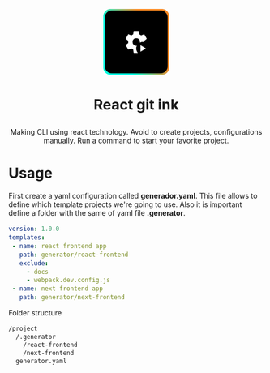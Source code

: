 <p align="center">
<img src="./logo.png" width="130" />
</p>

<h1>
  <p align="center">React git ink</p>
</h1>

<p align="center">
Making CLI using react technology. Avoid to create projects, configurations manually. Run a command to start your favorite project.
</p>


# Usage

First create a yaml configuration called **generador.yaml**.
This file allows to define which template projects we're going to 
use.
Also it is important define a folder with 
the same of yaml file **.generator**.

```yaml
version: 1.0.0
templates:
 - name: react frontend app
   path: generator/react-frontend
   exclude:
     - docs
     - webpack.dev.config.js
 - name: next frontend app
   path: generator/next-frontend
```

Folder structure

```
/project
  /.generator
    /react-frontend
    /next-frontend
  generator.yaml
```

